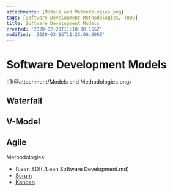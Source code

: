 ```yaml
---
attachments: [Models and Methodologies.png]
tags: [Software Development Methodologies, TODO]
title: Software Development Models
created: '2020-02-29T11:10:38.155Z'
modified: '2020-03-16T11:25:06.200Z'
---
```


# Software Development Models

![](@attachment/Models and Methodologies.png)

## Waterfall

## V-Model

## Agile

Methodologies:

- [Lean SD](./Lean Software Development.md)
- [Scrum](./Scrum.md)
- [Kanban](./Kanban.md)

